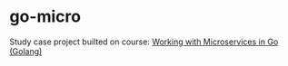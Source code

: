 # go-micro

Study case project builted on course: [Working with Microservices in Go (Golang)](https://www.udemy.com/course/working-with-microservices-in-go)
